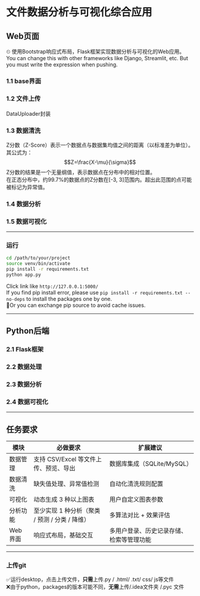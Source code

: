 # 文件数据分析与可视化综合应用
## Web页面
⏲  使用Bootstrap响应式布局，Flask框架实现数据分析与可视化的Web应用。  
You can change this with other frameworks like Django, Streamlit, etc.
But you must write the expression when pushing.
### 1.1 base界面
### 1.2 文件上传
#### 
DataUploader封装
### 1.3 数据清洗
Z分数（Z-Score）表示一个数据点与数据集均值之间的距离（以标准差为单位）。其公式为：
$$Z=\frac{X-\mu}{\sigma}$$Z分数的结果是一个无量纲值，表示数据点在分布中的相对位置。  
在正态分布中，约99.7%的数据点的Z分数在[-3, 3]范围内。超出此范围的点可能被标记为异常值。
### 1.4 数据分析
### 1.5 数据可视化

--- 
### 运行
```bash
cd /path/to/your/project
source venv/bin/activate
pip install -r requirements.txt 
python app.py  
```
Click link like `http://127.0.0.1:5000/`  
If you find pip install error, please use `pip install -r requirements.txt --no-deps` to install the packages one by one.  
🤚Or you can exchange pip source to avoid cache issues.

---
## Python后端
### 2.1 Flask框架
### 2.2 数据处理
### 2.3 数据分析
### 2.4 数据可视化

---
## 任务要求
| 模块       | 必做要求                                       | 扩展建议                              |
|------------|------------------------------------------------|------------------------------------------------|
| 数据管理   | 支持 CSV/Excel 等文件上传、预览、导出         | 数据库集成（SQLite/MySQL）                     |
| 数据清洗   | 缺失值处理、异常值检测                         | 自动化清洗规则配置                             |
| 可视化     | 动态生成 3 种以上图表                          | 用户自定义图表参数                             |
| 分析功能   | 至少实现 1 种分析（聚类 / 预测 / 分类 / 降维） | 多算法对比 + 效果评估                          |
| Web 界面   | 响应式布局，基础交互                           | 多用户登录、历史记录存储、检索等管理功能       |


---
### 上传git
✅运行desktop，点击上传文件，**只需**上传.py / .html/ .txt/ css/ js等文件  
❌由于python，packages的版本可能不同，**无需**上传/.idea文件夹 /.pyc 文件


